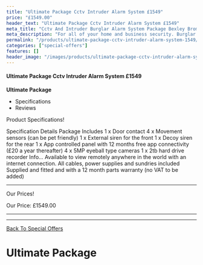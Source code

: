 ```yaml
---
title: "Ultimate Package Cctv Intruder Alarm System £1549"
price: "£1549.00"
header_text: "Ultimate Package Cctv Intruder Alarm System £1549"
meta_title: "Cctv And Intruder Burglar Alarm System Package Bexley Bromley"
meta_description: "For all of your home and business security. Burglar Alarm Servicing, Burglar Alarm Installation, Alarm Battery and CCTV packages. Call 020 8302 4065"
permalink: "/products/ultimate-package-cctv-intruder-alarm-system-1549/"
categories: ["special-offers"]
features: []
header_image: "/images/products/ultimate-package-cctv-intruder-alarm-system-1549.webp"
---
```


#### Ultimate Package Cctv Intruder Alarm System £1549

**Ultimate Package**

-   Specifications
-   Reviews

Product Specifications!

  Specification       Details
  Package Includes    1 x Door contact
                      4 x Movement sensors (can be pet friendly)
                      1 x External siren for the front
                      1 x Decoy siren for the rear
                      1 x App controlled panel with 12 months free app connectivity (£20 a year thereafter)
                      4 x 5MP eyeball type cameras
                      1 x 2tb hard drive recorder
  Info\...            Available to view remotely anywhere in the world with an internet connection.
                      All cables, power supplies and sundries included
                      Supplied and fitted and with a 12 month parts warranty (no VAT to be added)
  ------------------- ---------------------------------------------------------------------------------------

Our Prices!

  Our Price:   £1549.00
  ------------ ----------

------------------------------------------------------------------------

[ Back To Special Offers](/categories/special-offers.php)

# Ultimate Package